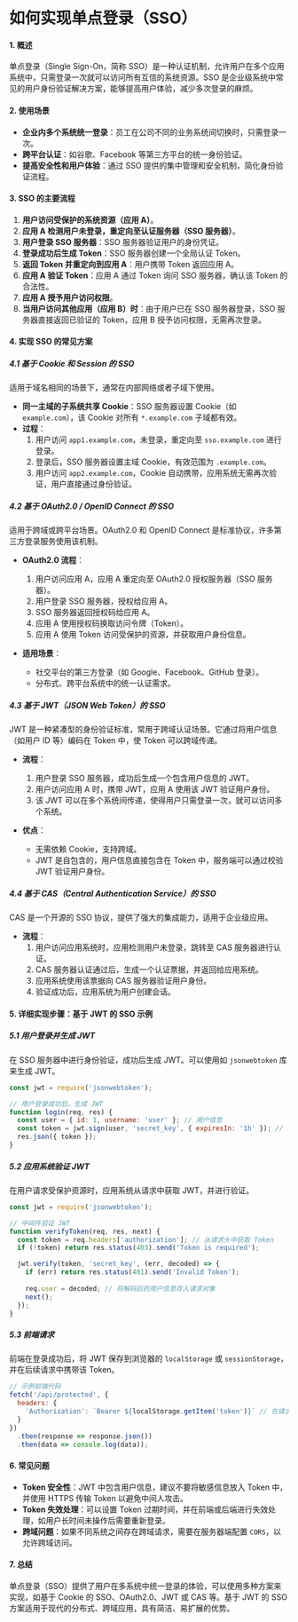# 如何实现单点登录（SSO）

#### 1. 概述

单点登录（Single Sign-On，简称 SSO）是一种认证机制，允许用户在多个应用系统中，只需登录一次就可以访问所有互信的系统资源。SSO 是企业级系统中常见的用户身份验证解决方案，能够提高用户体验，减少多次登录的麻烦。

#### 2. 使用场景

- **企业内多个系统统一登录**：员工在公司不同的业务系统间切换时，只需登录一次。
- **跨平台认证**：如谷歌、Facebook 等第三方平台的统一身份验证。
- **提高安全性和用户体验**：通过 SSO 提供的集中管理和安全机制，简化身份验证流程。

#### 3. SSO 的主要流程

1. **用户访问受保护的系统资源（应用 A）**。
2. **应用 A 检测用户未登录，重定向至认证服务器（SSO 服务器）**。
3. **用户登录 SSO 服务器**：SSO 服务器验证用户的身份凭证。
4. **登录成功后生成 Token**：SSO 服务器创建一个全局认证 Token。
5. **返回 Token 并重定向到应用 A**：用户携带 Token 返回应用 A。
6. **应用 A 验证 Token**：应用 A 通过 Token 询问 SSO 服务器，确认该 Token 的合法性。
7. **应用 A 授予用户访问权限**。
8. **当用户访问其他应用（应用 B）时**：由于用户已在 SSO 服务器登录，SSO 服务器直接返回已验证的 Token，应用 B 授予访问权限，无需再次登录。

#### 4. 实现 SSO 的常见方案

##### 4.1 基于 Cookie 和 Session 的 SSO

适用于域名相同的场景下，通常在内部网络或者子域下使用。

- **同一主域的子系统共享 Cookie**：SSO 服务器设置 Cookie（如 `example.com`），该 Cookie 对所有 `*.example.com` 子域都有效。
- **过程**：
  1. 用户访问 `app1.example.com`，未登录，重定向至 `sso.example.com` 进行登录。
  2. 登录后，SSO 服务器设置主域 Cookie，有效范围为 `.example.com`。
  3. 用户访问 `app2.example.com`，Cookie 自动携带，应用系统无需再次验证，用户直接通过身份验证。

##### 4.2 基于 OAuth2.0 / OpenID Connect 的 SSO

适用于跨域或跨平台场景。OAuth2.0 和 OpenID Connect 是标准协议，许多第三方登录服务使用该机制。

- **OAuth2.0 流程**：
  1. 用户访问应用 A，应用 A 重定向至 OAuth2.0 授权服务器（SSO 服务器）。
  2. 用户登录 SSO 服务器，授权给应用 A。
  3. SSO 服务器返回授权码给应用 A。
  4. 应用 A 使用授权码换取访问令牌（Token）。
  5. 应用 A 使用 Token 访问受保护的资源，并获取用户身份信息。

- **适用场景**：
  - 社交平台的第三方登录（如 Google、Facebook、GitHub 登录）。
  - 分布式、跨平台系统中的统一认证需求。

##### 4.3 基于 JWT（JSON Web Token）的 SSO

JWT 是一种紧凑型的身份验证标准，常用于跨域认证场景。它通过将用户信息（如用户 ID 等）编码在 Token 中，使 Token 可以跨域传递。

- **流程**：
  1. 用户登录 SSO 服务器，成功后生成一个包含用户信息的 JWT。
  2. 用户访问应用 A 时，携带 JWT，应用 A 使用该 JWT 验证用户身份。
  3. 该 JWT 可以在多个系统间传递，使得用户只需登录一次，就可以访问多个系统。

- **优点**：
  - 无需依赖 Cookie，支持跨域。
  - JWT 是自包含的，用户信息直接包含在 Token 中，服务端可以通过校验 JWT 验证用户身份。

##### 4.4 基于 CAS（Central Authentication Service）的 SSO

CAS 是一个开源的 SSO 协议，提供了强大的集成能力，适用于企业级应用。

- **流程**：
  1. 用户访问应用系统时，应用检测用户未登录，跳转至 CAS 服务器进行认证。
  2. CAS 服务器认证通过后，生成一个认证票据，并返回给应用系统。
  3. 应用系统使用该票据向 CAS 服务器验证用户身份。
  4. 验证成功后，应用系统为用户创建会话。

#### 5. 详细实现步骤：基于 JWT 的 SSO 示例

##### 5.1 用户登录并生成 JWT

在 SSO 服务器中进行身份验证，成功后生成 JWT。可以使用如 `jsonwebtoken` 库来生成 JWT。

```javascript
const jwt = require('jsonwebtoken');

// 用户登录成功后，生成 JWT
function login(req, res) {
  const user = { id: 1, username: 'user' }; // 用户信息
  const token = jwt.sign(user, 'secret_key', { expiresIn: '1h' }); // 生成 Token
  res.json({ token });
}
```

##### 5.2 应用系统验证 JWT

在用户请求受保护资源时，应用系统从请求中获取 JWT，并进行验证。

```javascript
const jwt = require('jsonwebtoken');

// 中间件验证 JWT
function verifyToken(req, res, next) {
  const token = req.headers['authorization']; // 从请求头中获取 Token
  if (!token) return res.status(403).send('Token is required');

  jwt.verify(token, 'secret_key', (err, decoded) => {
    if (err) return res.status(401).send('Invalid Token');
    
    req.user = decoded; // 将解码后的用户信息存入请求对象
    next();
  });
}
```

##### 5.3 前端请求

前端在登录成功后，将 JWT 保存到浏览器的 `localStorage` 或 `sessionStorage`，并在后续请求中携带该 Token。

```javascript
// 示例前端代码
fetch('/api/protected', {
  headers: {
    'Authorization': `Bearer ${localStorage.getItem('token')}` // 在请求头中添加 JWT
  }
})
  .then(response => response.json())
  .then(data => console.log(data));
```

#### 6. 常见问题

- **Token 安全性**：JWT 中包含用户信息，建议不要将敏感信息放入 Token 中，并使用 HTTPS 传输 Token 以避免中间人攻击。
- **Token 失效处理**：可以设置 Token 过期时间，并在前端或后端进行失效处理，如用户长时间未操作后需要重新登录。
- **跨域问题**：如果不同系统之间存在跨域请求，需要在服务器端配置 `CORS`，以允许跨域访问。

#### 7. 总结

单点登录（SSO）提供了用户在多系统中统一登录的体验，可以使用多种方案来实现，如基于 Cookie 的 SSO、OAuth2.0、JWT 或 CAS 等。基于 JWT 的 SSO 方案适用于现代的分布式、跨域应用，具有简洁、易扩展的优势。